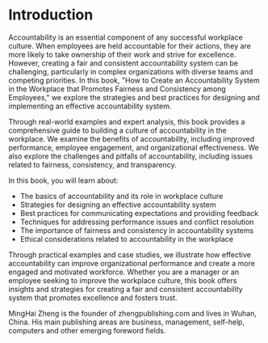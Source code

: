 # Introduction

Accountability is an essential component of any successful workplace culture. When employees are held accountable for their actions, they are more likely to take ownership of their work and strive for excellence. However, creating a fair and consistent accountability system can be challenging, particularly in complex organizations with diverse teams and competing priorities. In this book, "How to Create an Accountability System in the Workplace that Promotes Fairness and Consistency among Employees," we explore the strategies and best practices for designing and implementing an effective accountability system.

Through real-world examples and expert analysis, this book provides a comprehensive guide to building a culture of accountability in the workplace. We examine the benefits of accountability, including improved performance, employee engagement, and organizational effectiveness. We also explore the challenges and pitfalls of accountability, including issues related to fairness, consistency, and transparency.

In this book, you will learn about:

* The basics of accountability and its role in workplace culture
* Strategies for designing an effective accountability system
* Best practices for communicating expectations and providing feedback
* Techniques for addressing performance issues and conflict resolution
* The importance of fairness and consistency in accountability systems
* Ethical considerations related to accountability in the workplace

Through practical examples and case studies, we illustrate how effective accountability can improve organizational performance and create a more engaged and motivated workforce. Whether you are a manager or an employee seeking to improve the workplace culture, this book offers insights and strategies for creating a fair and consistent accountability system that promotes excellence and fosters trust.

MingHai Zheng is the founder of zhengpublishing.com and lives in Wuhan, China. His main publishing areas are business, management, self-help, computers and other emerging foreword fields.
